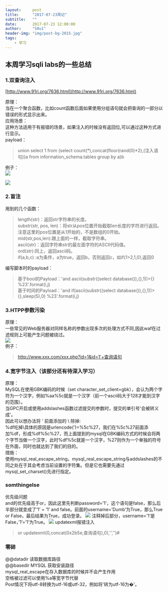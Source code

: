 ```yaml
---
layout:     post
title:      "2017-07-23周记"
subtitle:   ""
date:       2017-07-23 12:00:00
author:     "S0u1"
header-img: "img/post-bg-2015.jpg"
tags:
    - 学习
---
```

## 本周学习sqli labs的一些总结  
### 1.双查询注入  
[http://www.91ri.org/7636.html](http://www.91ri.org/7636.html)

原理：  
当在一个聚合函数，比如count函数后面如果使用分组语句就会把查询的一部分以错误的形式显示出来。  
应用场景：  
这种方法适用于有报错的场景，如果注入的时候没有返回位,可以通过这种方式进行显示。  
payload：  

>union select 1 from (select count(\*),concat(floor(rand(0)*2),(注入语句))a from information_schema.tables group by a)b  

例子：  
![](http://i4.piimg.com/601801/1fa12bcea57eab4c.png)
  
![](http://i4.piimg.com/601801/72c0b2d0c26114e2.png)
  
### 2.盲注  
用到的几个函数：  
>length(str)：返回str字符串的长度。  
substr(str, pos, len)：将str从pos位置开始截取len长度的字符进行返回。注意这里的pos位置是从1开始的，不是数组的0开始。  
mid(str,pos,len):跟上面的一样，截取字符串。  
ascii(str)：返回字符串str的最左面字符的ASCII代码值。  
ord(str):同上，返回ascii码。  
if(a,b,c) :a为条件，a为true，返回b，否则返回c，如if(1>2,1,0),返回0

编写脚本时的payload：

>基于bool的Payload：'and ascii(substr((select database()),{},1))>{} %23'.format(i,j)  
基于时间的Payload：'and if(ascii(substr((select database()),{},1))>{},sleep(5),0) %23'.format(i,j)

### 3.HTPP参数污染
原理：  
一些常见的Web服务器对同样名称的参数出现多次的处理方式不同,因此waf在过滤规则上可能产生问题被绕过。  
![](http://i4.piimg.com/601801/c202108696d212e9.png)  
例子：

>http://www.xxx.com/xxx.php?id=1&id=1'+查询语句

### 4.宽字节注入（该部分还有待深入学习）  
原理：  
MySQL在使用GBK编码的时候（set character_set_client=gbk），会认为两个字符为一个汉字，例如%aa%5c就是一个汉字（前一个ascii码大于128才能到汉字的范围）。  
当GPC开启或使用addslashes函数过滤提交的参数时，提交的单引号'会被转义成\'。    
因此可以想办法将 ' 前面添加的 \ 除掉:  
%df吃掉\具体的原因是urlencode(\')=%5c%27，我们在%5c%27前面添加%df，形成%df%5c%27，而上面提到的mysql在GBK编码方式的时候会将两个字节当做一个汉字，此时%df%5c就是一个汉字，%27则作为一个单独的符号在外面，同时也就达到了我们的目的。  
措施：  
使用mysql_real_escape_string。mysql_real_escape_string与addslashes的不同之处在于其会考虑当前设置的字符集。但是它也需要先通过mysql_set_charset()先进行指定。


### somthingelse  
优先级问题  
and的优先级高于or，因此这里先判断password=’1’，这个语句是false，那么后半部分就变成了‘1’ = ‘1’ and false。前面的username=’Dumb’为True，那么True or False，最后结果为True，成功登录。 
![](http://i4.piimg.com/601801/d399edb734286750.png) 
注释掉后部分，username=’1’是False，’1’=’1’为True。
![](http://i4.piimg.com/601801/ab2d883fe28fee0d.png)
updatexml报错注入
>or updatexml(0,concat(0x2b5e,查询语句),0),'','')#

### 零碎  
@@datadir 读取数据库路径   
@@basedir MYSQL 获取安装路径   
mysql_real_escape在存入数据库的时候并不会产生作用  
空格被过滤可以使用%a等宽字节代替  
Post情况下将utf-8转换为utf-16或utf-32，例如将'转为utf-16为�'。